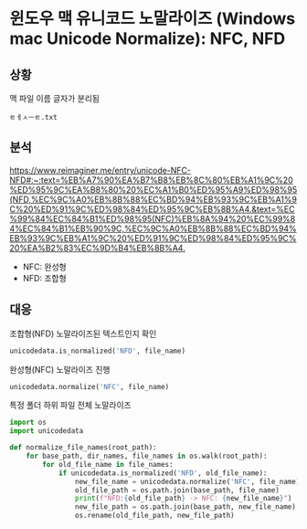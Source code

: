 # 윈도우 맥 유니코드 노말라이즈 (Windows mac Unicode Normalize): NFC, NFD

## 상황

맥 파일 이름 글자가 분리됨

```
ㅌㅔㅅㅡㅌ.txt
```

## 분석

<https://www.reimaginer.me/entry/unicode-NFC-NFD#:~:text=%EB%A7%90%EA%B7%B8%EB%8C%80%EB%A1%9C%20%ED%95%9C%EA%B8%80%20%EC%A1%B0%ED%95%A9%ED%98%95(NFD,%EC%9C%A0%EB%8B%88%EC%BD%94%EB%93%9C%EB%A1%9C%20%ED%91%9C%ED%98%84%ED%95%9C%EB%8B%A4.&text=%EC%99%84%EC%84%B1%ED%98%95(NFC)%EB%8A%94%20%EC%99%84%EC%84%B1%EB%90%9C,%EC%9C%A0%EB%8B%88%EC%BD%94%EB%93%9C%EB%A1%9C%20%ED%91%9C%ED%98%84%ED%95%9C%20%EA%B2%83%EC%9D%B4%EB%8B%A4.>

* NFC: 완성형
* NFD: 조합형

## 대응

조합형(NFD) 노말라이즈된 텍스트인지 확인

```python
unicodedata.is_normalized('NFD', file_name)
```

완성형(NFC) 노말라이즈 진행
```python
unicodedata.normalize('NFC', file_name)
```

특정 폴더 하위 파일 전체 노말라이즈

```python
import os
import unicodedata

def normalize_file_names(root_path):
    for base_path, dir_names, file_names in os.walk(root_path):
        for old_file_name in file_names:
            if unicodedata.is_normalized('NFD', old_file_name):
                new_file_name = unicodedata.normalize('NFC', file_name)
                old_file_path = os.path.join(base_path, file_name) 
                print(f"NFD:{old_file_path} -> NFC: {new_file_name}")
                new_file_path = os.path.join(base_path, new_file_name) 
                os.rename(old_file_path, new_file_path)
```